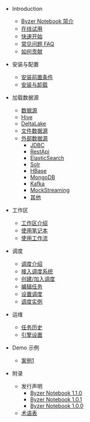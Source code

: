 - Introduction
  * [Byzer Notebook 简介](/byzer-notebook/zh-cn/introduction/notebook_intro.md)
  * [在线试用](/byzer-notebook/zh-cn/introduction/online_trial.md)
  * [快速开始](/byzer-notebook/zh-cn/introduction/get_started.md)
  * [常见问题 FAQ](/byzer-notebook/zh-cn/appendix/faq.md)
  * [如何贡献](/byzer-notebook/zh-cn/appendix/contribute.md)  
- 安装与配置
  * [安装前置条件](/byzer-notebook/zh-cn/installation/prerequisites.md)
  * [安装与卸载](/byzer-notebook/zh-cn/installation/install_uninstall.md)
- 加载数据源
  * [数据源](/byzer-notebook/zh-cn/datasource/README.md)
  * [Hive](/byzer-notebook/zh-cn/datasource/hive.md)
  * [DeltaLake](/byzer-notebook/zh-cn/datasource/deltalake.md)
  * [文件数据源](/byzer-notebook/zh-cn/datasource/file.md)
  * [外部数据源](../../byzer-notebook/zh-cn/datasource/external_ds/README.md)
    * [JDBC](../../byzer-notebook/zh-cn/datasource/external_ds/jdbc.md)
    * [RestApi](../../byzer-notebook/zh-cn/datasource/external_ds/restapi.md)
    * [ElasticSearch](../../byzer-notebook/zh-cn/datasource/external_ds/es.md)
    * [Solr](../../byzer-notebook/zh-cn/datasource/external_ds/solr.md)
    * [HBase](../../byzer-notebook/zh-cn/datasource/external_ds/hbase.md)
    * [MongoDB](../../byzer-notebook/zh-cn/datasource/external_ds/mongodb.md)
    * [Kafka](../../byzer-notebook/zh-cn/datasource/external_ds/kafka.md)
    * [MockStreaming](../../byzer-notebook/zh-cn/datasource/external_ds/mock_streaming.md)
    * [其他](../../byzer-notebook/zh-cn/datasource/external_ds/other.md)
- 工作区
  * [工作区介绍](/byzer-notebook/zh-cn/workspace/intro.md)
  * [使用笔记本](/byzer-notebook/zh-cn/workspace/notebook.md)
  * [使用工作流](/byzer-notebook/zh-cn/workspace/workflow.md)

- 调度
  * [调度介绍](/byzer-notebook/zh-cn/schedule/intro.md)
  * [接入调度系统](/byzer-notebook/zh-cn/schedule/setup.md)
  * [创建/加入调度](/byzer-notebook/zh-cn/schedule/create_join.md)
  * [编辑任务](/byzer-notebook/zh-cn/schedule/edit_task.md)
  * [设置调度](/byzer-notebook/zh-cn/schedule/edit.md)
  * [调度实例](/byzer-notebook/zh-cn/schedule/instance.md)
  
- 运维
  * [任务历史](/byzer-notebook/zh-cn/operation/job_history.md)
  * [引擎设置](/byzer-notebook/zh-cn/operation/engine.md)
- Demo 示例
  * [案例1](/byzer-notebook/zh-cn/use_case/case_1.md)


- 附录
    * 发行声明
      * [Byzer Notebook 1.1.0](/byzer-notebook/zh-cn/appendix/release-notes/1.1.0.md)
      * [Byzer Notebook 1.0.1](/byzer-notebook/zh-cn/appendix/release-notes/1.0.1.md)
      * [Byzer Notebook 1.0.0](/byzer-notebook/zh-cn/appendix/release-notes/1.0.0.md)
    * [术语表](/byzer-notebook/zh-cn/appendix/terms.md)  
